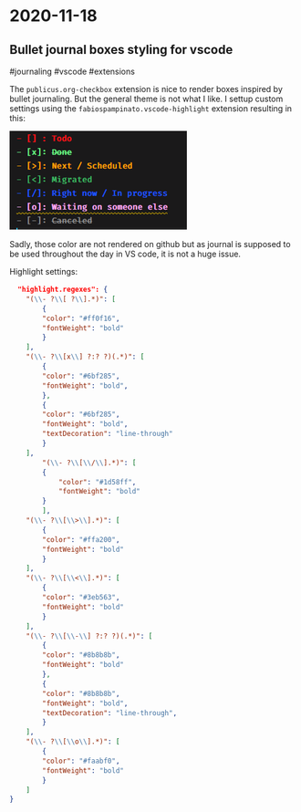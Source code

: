 # 2020-11-18

## Bullet journal boxes styling for vscode

#journaling #vscode #extensions

The `publicus.org-checkbox` extension is nice to render boxes inspired by bullet journaling. But the general theme is not what I like. I settup custom settings using the `fabiospampinato.vscode-highlight` extension resulting in this:

![picture 1](../images/2020-11-18-1605713806172.png)

Sadly, those color are not rendered on github but as journal is supposed to be used throughout the day in VS code, it is not a huge issue.

Highlight settings:

```json
  "highlight.regexes": {
    "(\\- ?\\[ ?\\].*)": [
        {
        "color": "#ff0f16",
        "fontWeight": "bold"
        }
    ],
    "(\\- ?\\[x\\] ?:? ?)(.*)": [
        {
        "color": "#6bf285",
        "fontWeight": "bold",
        },
        {
        "color": "#6bf285",
        "fontWeight": "bold",
        "textDecoration": "line-through"
        }
    ],
        "(\\- ?\\[\\/\\].*)": [
        {
            "color": "#1d58ff",
            "fontWeight": "bold"
        }
        ],
    "(\\- ?\\[\\>\\].*)": [
        {
        "color": "#ffa200",
        "fontWeight": "bold"
        }
    ],
    "(\\- ?\\[\\<\\].*)": [
        {
        "color": "#3eb563",
        "fontWeight": "bold"
        }
    ],
    "(\\- ?\\[\\-\\] ?:? ?)(.*)": [
        {
        "color": "#8b8b8b",
        "fontWeight": "bold"
        },
        {
        "color": "#8b8b8b",
        "fontWeight": "bold",
        "textDecoration": "line-through",
        }
    ],
    "(\\- ?\\[\\o\\].*)": [
        {
        "color": "#faabf0",
        "fontWeight": "bold"
        }
    ]
}
```
